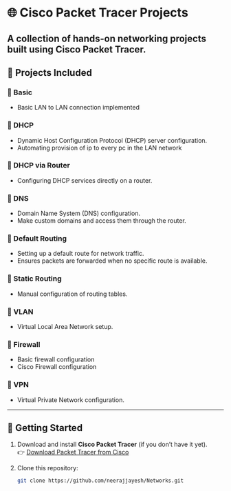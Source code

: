 # 🌐 Cisco Packet Tracer Projects

A collection of hands-on networking projects built using **Cisco Packet Tracer**.  
---

## 📂 Projects Included

### 🔹 Basic
- Basic LAN to LAN connection implemented

### 🔹 DHCP
- Dynamic Host Configuration Protocol (DHCP) server configuration.
- Automating provision of ip to every pc in the LAN network

### 🔹 DHCP via Router
- Configuring DHCP services directly on a router.

### 🔹 DNS
- Domain Name System (DNS) configuration.
- Make custom domains and access them through the router.

### 🔹 Default Routing
- Setting up a default route for network traffic.
- Ensures packets are forwarded when no specific route is available.

### 🔹 Static Routing
- Manual configuration of routing tables.

### 🔹 VLAN
- Virtual Local Area Network setup.
  
### 🔹 Firewall
- Basic firewall configuration
- Cisco Firewall configuration

### 🔹 VPN
- Virtual Private Network configuration.

---

## 🚀 Getting Started

1. Download and install **Cisco Packet Tracer** (if you don’t have it yet).  
   👉 [Download Packet Tracer from Cisco](https://www.netacad.com/courses/packet-tracer)

2. Clone this repository:
   ```bash
   git clone https://github.com/neerajjayesh/Networks.git


